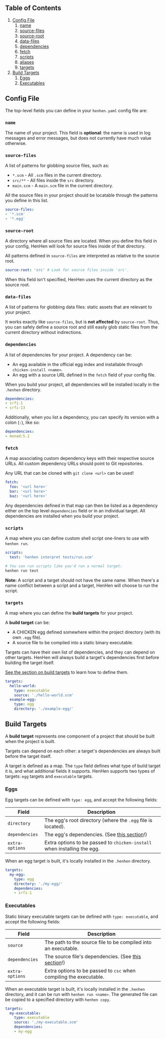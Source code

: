 ## Table of Contents

1. [Config File](#config-file)
    1. [name](#name)
    2. [source-files](#source-files)
    3. [source-root](#source-root)
    4. [data-files](#data-files)
    5. [dependencies](#dependencies)
    6. [fetch](#fetch)
    7. [scripts](#scripts)
    8. [aliases](#aliases)
    9. [targets](#targets)
2. [Build Targets](#build-targets)
    1. [Eggs](#eggs)
    2. [Executables](#executables)

## Config File

The top-level fields you can define in your `henhen.yaml` config file are:

### `name`

The name of your project. This field is **optional**: the name is used in log messages and error messages, but does not currently have much value otherwise.

### `source-files`

A list of patterns for globbing source files, such as:

- `*.scm`    - All `.scm` files in the current directory.
- `src/**`   - All files inside the `src` directory.
- `main.scm` - A `main.scm` file in the current directory.

All the source files in your project should be locatable through the patterns you define in this list.

```yaml
source-files:
- '*.scm'
- '*.egg'
```

### `source-root`

A directory where all source files are located. When you define this field in your config, HenHen will look for source files inside of that directory.

All patterns defined in `source-files` are interpreted as relative to the source root.
```yaml
source-root: 'src' # Look for source files inside 'src'.
```
When this field isn't specified, HenHen uses the current directory as the source root.

### `data-files`

A list of patterns for globbing data files: static assets that are relevant to your project.

It works exactly like `source-files`, but is **not affected** by `source-root`. Thus, you can safely define a source root and still easily glob static files from the current directory without indirections.

### `dependencies`

A list of dependencies for your project. A dependency can be: 

- An egg available in the official egg index and installable through `chicken-install <name>`.
- An egg with a source URL defined in the `fetch` field of your config file.

When you build your project, all dependencies will be installed locally in the `.henhen` directory.

```yaml
dependencies:
- srfi-1
- srfi-13
```

Additionally, when you list a dependency, you can specify its version with a colon (`:`), like so:

```yaml
dependencies:
- monad:5.1
```

### `fetch`

A map associating custom dependency keys with their respective source URLs. All custom dependency URLs should point to Git repositories.

Any URL that can be cloned with `git clone <url>` can be used!
```yaml
fetch:
  foo: '<url here>'
  bar: '<url here>'
  baz: '<url here>'
```
Any dependencies defined in that map can then be listed as a dependency either on the top level `dependencies` field or in an individual target. All dependencies are installed when you build your project.

### `scripts`

A map where you can define custom shell script one-liners to use with `henhen run`.

```yaml
scripts:
  test: 'henhen interpret tests/run.scm'
```
```bash
# You can run scripts like you'd run a normal target:
henhen run test
```
**Note:** A script and a target should not have the same name. When there's a name conflict between a script and a target, HenHen will choose to run the script.

### `targets`

A map where you can define the **build targets** for your project.

A **build target** can be:

- A CHICKEN egg defined somewhere within the project directory (with its own `.egg` file).
- A source file to be compiled into a static binary executable.

Targets can have their own list of dependencies, and they can depend on other targets. HenHen will always build a target's dependencies first before building the target itself.

[See the section on build targets](#build-targets) to learn how to define them.

```yaml
targets:
  hello-world:
    type: executable
    source: './hello-world.scm'
  example-egg:
    type: egg
    directory: './example-egg/'
```

## Build Targets

A **build target** represents one component of a project that should be built when the project is built.

Targets can depend on each other: a target's dependencies are always built before the target itself. 

A target is defined as a map. The `type` field defines what type of build target it is, and what additional fields it supports. HenHen supports two types of targets: `egg` targets and `executable` targets.

### Eggs

Egg targets can be defined with `type: egg`, and accept the following fields:

| Field           | Description                                                              |
|-----------------|--------------------------------------------------------------------------|
| `directory`     | The egg's root directory (where the `.egg` file is located).             |
| `dependencies`  | The egg's dependencies. (See [this section](#dependencies)!)             |
| `extra-options` | Extra options to be passed to `chicken-install` when installing the egg. |

When an egg target is built, it's locally installed in the `.henhen` directory.

```yaml
targets:
  my-egg:
    type: egg
    directory: './my-egg/'
    dependencies:
    - srfi-1
```

### Executables

Static binary executable targets can be defined with `type: executable`, and accept the following fields:

| Field           | Description                                                          |
|-----------------|----------------------------------------------------------------------|
| `source`        | The path to the source file to be compiled into an executable.       |
| `dependencies`  | The source file's dependencies. (See [this section](#dependencies)!) |
| `extra-options` | Extra options to be passed to `csc` when compiling the executable.   |

When an executable target is built, it's locally installed in the `.henhen` directory, and it can be run with `henhen run <name>`. The generated file can be copied to a specified directory with `henhen copy`.

```yaml
targets:
  my-executable:
    type: executable
    source: './my-executable.scm'
    dependencies:
    - my-egg
```
